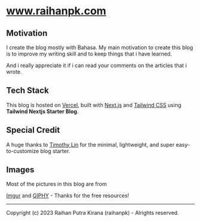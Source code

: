 # www.raihanpk.com

## Motivation
I create the blog mostly with Bahasa.
My main motivation to create this blog is to improve my writing skill and to keep things that i have learned.

And i really appreciate it if i can read your comments on the articles that i wrote.

## Tech Stack
This blog is hosted on [Vercel](https://vercel.com/), built with [Next.js](https://nextjs.org/) and [Tailwind CSS](https://tailwindcss.com/) using **Tailwind Nextjs Starter Blog**.

## Special Credit
A huge thanks to [Timothy Lin](https://twitter.com/timlrxx) for the minimal, lightweight, and super easy-to-customize blog starter.

## Images

Most of the pictures in this blog are from

[Imgur](https://imgur.com) and
[GIPHY](https://giphy.com/) - Thanks for the free resources!

---

Copyright (c) 2023 Raihan Putra Kirana (raihanpk) - Alrights reserved.

